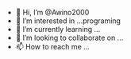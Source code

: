 - 👋 Hi, I’m @Awino2000
- 👀 I’m interested in ...programing
- 🌱 I’m currently learning ...
- 💞️ I’m looking to collaborate on ...
- 📫 How to reach me ...

<!---
Awino2000/Awino2000 is a ✨ special ✨ repository because its `README.md` (this file) appears on your GitHub profile.
You can click the Preview link to take a look at your changes.
test
--->
